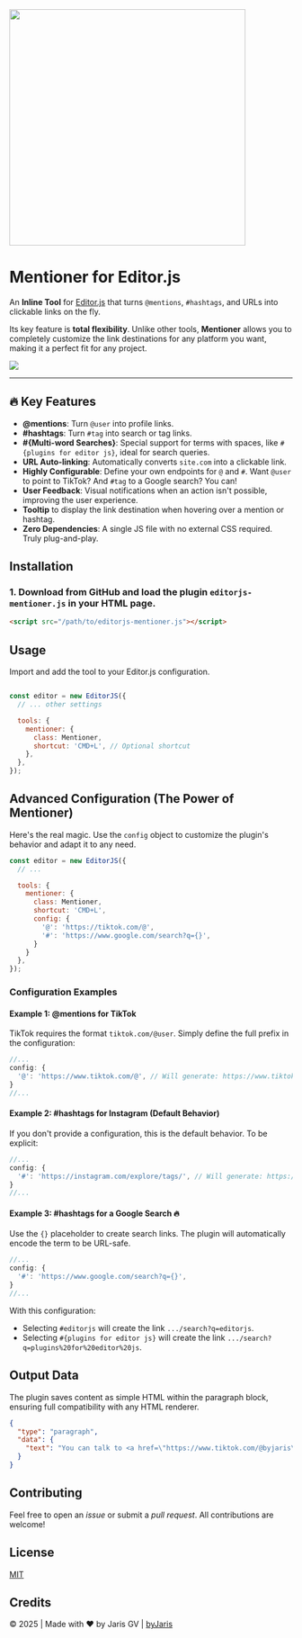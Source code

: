 <img src="https://byjaris.com/mentioner/media/mentioner-logo.svg" width="420">

###
###
# Mentioner for Editor.js

An **Inline Tool** for [Editor.js](https://editorjs.io/) that turns `@mentions`, `#hashtags`, and URLs into clickable links on the fly.

Its key feature is **total flexibility**. Unlike other tools, **Mentioner** allows you to completely customize the link destinations for any platform you want, making it a perfect fit for any project.

![](https://byjaris.com/mentioner/media/mentioner.gif)

---

## 🔥 Key Features

*   **@mentions**: Turn `@user` into profile links.
*   **#hashtags**: Turn `#tag` into search or tag links.
*   **#{Multi-word Searches}**: Special support for terms with spaces, like `#{plugins for editor js}`, ideal for search queries.
*   **URL Auto-linking**: Automatically converts `site.com` into a clickable link.
*   **Highly Configurable**: Define your own endpoints for `@` and `#`. Want `@user` to point to TikTok? And `#tag` to a Google search? You can!
*   **User Feedback**: Visual notifications when an action isn't possible, improving the user experience.
*   **Tooltip** to display the link destination when hovering over a mention or hashtag.
*   **Zero Dependencies**: A single JS file with no external CSS required. Truly plug-and-play.

## Installation

### 1. Download from GitHub and load the plugin `editorjs-mentioner.js` in your HTML page.

```html
<script src="/path/to/editorjs-mentioner.js"></script>
```

## Usage

Import and add the tool to your Editor.js configuration.

```javascript

const editor = new EditorJS({
  // ... other settings

  tools: {
    mentioner: {
      class: Mentioner,
      shortcut: 'CMD+L', // Optional shortcut
    },
  },
});
```

## Advanced Configuration (The Power of Mentioner)

Here's the real magic. Use the `config` object to customize the plugin's behavior and adapt it to any need.

```javascript
const editor = new EditorJS({
  // ...

  tools: {
    mentioner: {
      class: Mentioner,
      shortcut: 'CMD+L',
      config: {
        '@': 'https://tiktok.com/@',
        '#': 'https://www.google.com/search?q={}',
      }
    }
  },
});
```

### Configuration Examples

#### Example 1: @mentions for TikTok

TikTok requires the format `tiktok.com/@user`. Simply define the full prefix in the configuration:

```javascript
//...
config: {
  '@': 'https://www.tiktok.com/@', // Will generate: https://www.tiktok.com/@username
}
//...
```

#### Example 2: #hashtags for Instagram (Default Behavior)

If you don't provide a configuration, this is the default behavior. To be explicit:

```javascript
//...
config: {
  '#': 'https://instagram.com/explore/tags/', // Will generate: https://instagram.com/explore/tags/your_tag
}
//...
```

#### Example 3: #hashtags for a Google Search 🔥

Use the `{}` placeholder to create search links. The plugin will automatically encode the term to be URL-safe.

```javascript
//...
config: {
  '#': 'https://www.google.com/search?q={}',
}
//...
```

With this configuration:
-   Selecting `#editorjs` will create the link `.../search?q=editorjs`.
-   Selecting `#{plugins for editor js}` will create the link `.../search?q=plugins%20for%20editor%20js`.

## Output Data

The plugin saves content as simple HTML within the paragraph block, ensuring full compatibility with any HTML renderer.

```json
{
  "type": "paragraph",
  "data": {
    "text": "You can talk to <a href=\"https://www.tiktok.com/@byjaris\" target=\"_blank\">@byjaris</a> and search for <a href=\"https://www.google.com/search?q=editorjs%20plugins\" target=\"_blank\">#{editorjs plugins}</a>."
  }
}
```

## Contributing

Feel free to open an *issue* or submit a *pull request*. All contributions are welcome!

## License

[MIT](https://choosealicense.com/licenses/mit/)

## Credits

&copy; 2025 | Made with ❤️ by Jaris GV | <a href="https://byjaris.com" target="_blank">byJaris</a>
